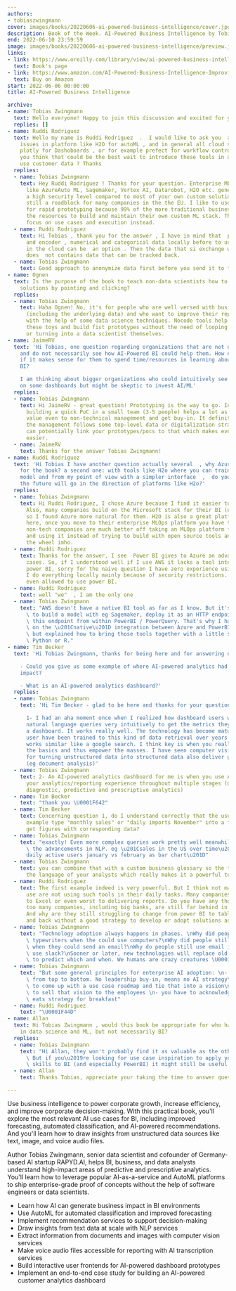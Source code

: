 ```yaml
---
authors:
- tobiaszwingmann
cover: images/books/20220606-ai-powered-business-intelligence/cover.jpg
description: Book of the Week. AI-Powered Business Intelligence by Tobias Zwingmann
end: 2022-06-10 23:59:59
image: images/books/20220606-ai-powered-business-intelligence/preview.jpg
links:
- link: https://www.oreilly.com/library/view/ai-powered-business-intelligence/9781098111465/
  text: Book's page
- link: https://www.amazon.com/AI-Powered-Business-Intelligence-Improving-Forecasts/dp/1098111478
  text: Buy on Amazon
start: 2022-06-06 00:00:00
title: AI-Powered Business Intelligence

archive:
- name: Tobias Zwingmann
  text: Hello everyone! Happy to join this discussion and excited for your questions!
  replies: []
- name: Ruddi Rodriguez
  text: Hello my name is Ruddi Rodriguez  .  I would like to ask you  about security
    issues in platform like H2O for autoML , and in general all cloud service like
    plotly for Dashoboards , or for example prefect for workflow control . How do
    you think that could be the best wait to introduce these tools in a company that
    use customer data ? Thanks
  replies:
  - name: Tobias Zwingmann
    text: Hey Ruddi Rodriguez ! Thanks for your question. Enterprise ML platforms
      like AzureAuto ML, Sagemaker, Vertex AI, Datarobot, H2O etc. generally have
      a high security level compared to most of your own custom solutions. GDPR is
      still a roadblock for many companies in the the EU. I like to use these platforms
      for rapid prototyping because 99% of the more traditional businesses don't have
      the resources to build and maintain their own custom ML stack. They need to
      focus on use cases and execution instead.
  - name: Ruddi Rodriguez
    text: Hi Tobias , thank you for the answer , I have in mind that  perhaps scaling
      and encoder , numerical and categorical data locally before to use a service
      in the cloud can be  an option . Then the data that si exchange with the cloud
      does  not contains data that can be tracked back.
  - name: Tobias Zwingmann
    text: Good approach to anonymize data first before you send it to the cloud!
- name: Ognen
  text: Is the purpose of the book to teach non-data scientists how to use black box
    solutions by pointing and clicking?
  replies:
  - name: Tobias Zwingmann
    text: Haha Ognen! No, it's for people who are well versed with business intelligence
      (including the underlying data) and who want to improve their reports and dashboards
      with the help of some data science techniques. Nocode tools help them to use
      these toys and build fist prototypes without the need of looping in a data scientist
      or turning into a data scientist themselves.
- name: JaimeRV
  text: 'Hi Tobias, one question regarding organizations that are not data driven
    and do not necessarily see how AI-Powered BI could help them. How could they decide
    if it makes sense for them to spend time/resources in learning about AI-Powered
    BI?

    I am thinking about bigger organizations who could intuitively see some value
    on some dashboards but might be skeptic to invest AI/ML'
  replies:
  - name: Tobias Zwingmann
    text: Hi JaimeRV - great question! Prototyping is the way to go. In my experience,
      building a quick PoC in a small team (3-5 people) helps a lot as it demonstrates
      value even to non-technical management and get buy-in. It definitely helps if
      the management follows some top-level data or digitalization strategy as you
      can potentially link your prototypes/pocs to that which makes everything much
      easier.
  - name: JaimeRV
    text: Thanks for the answer Tobias Zwingmann!
- name: Ruddi Rodriguez
  text: 'Hi Tobias I have another question actually several  , why Azure and not AWS
    for the book? a second one: with tools like H2o where you can train for free your
    model and from my point of view with a simpler interface  ,  do you think that
    the future will go in the direction of platforms like H2o?'
  replies:
  - name: Tobias Zwingmann
    text: Hi Ruddi Rodriguez, I chose Azure because I find it easier to use than AWS.
      Also, many companies build on the Microsoft stack for their BI (eg PowerBI)
      so I found Azure more natural for them. H2O is also a great platform. But even
      here, once you move to their enterprise MLOps platform you have to pay. Most
      non-tech companies are much better off taking an MLOps platform from the shelf
      and using it instead of trying to build with open source tools and reinvent
      the wheel imho.
  - name: Ruddi Rodriguez
    text: Thanks for the answer, I see  Power BI gives to Azure an advantage in many
      cases. So, if I understood well if I use AWS it lacks a tool integrated like
      power BI, sorry for the naive question I have zero experience using these tools
      I do everything locally mainly because of security restrictions. We are not
      even allowed to use power BI.
  - name: Ruddi Rodriguez
    text: well "we"  , I am the only one
  - name: Tobias Zwingmann
    text: "AWS doesn't have a native BI tool as far as I know. But it's very easy\
      \ to build a model with eg Sagemaker, deploy it as an HTTP endpoint and query\
      \ this endpoint from within PowerBI / PowerQuery. That's why I have not focused\
      \ on the \u201Cnative\u201D integration between Azure and PowerBI in the book,\
      \ but explained how to bring those tools together with a little scripting in\
      \ Python or R."
- name: Tim Becker
  text: 'Hi Tobias Zwingmann, thanks for being here and for answering our questions!

    - Could you give us some example of where AI-powered analytics had a great business
    impact?

    - What is an AI-powered analytics dashboard?'
  replies:
  - name: Tobias Zwingmann
    text: 'Hi Tim Becker - glad to be here and thanks for your questions!

      1- I had an aha moment once when I realized how dashboard users where using
      natural language queries very intuitively to get the metrics they wanted from
      a dashboard. It works really well. The technology has become mature enough and
      user have been trained to this kind of data retrieval over years because it
      works similar like a google search. I think key is when you really start with
      the basics and thus empower the masses. I have seen computer vision applications
      for turning unstructured data into structured data also deliver great results
      (eg document analysis)'
  - name: Tobias Zwingmann
    text: 2- An AI-powered analytics dashboard for me is when you use AI to improve
      your analytics/reporting experience throughout multiple stages (descriptive,
      diagnostic, predictive and prescriptive analytics)
  - name: Tim Becker
    text: "thank you \U0001F642"
  - name: Tim Becker
    text: Concerning question 1, do I understand correctly that the user would for
      example type "monthly sales" or "daily imports November" into a field and then
      get figures with corresponding data?
  - name: Tobias Zwingmann
    text: "exactly! Even more complex queries work pretty well meanwhile thanks to\
      \ the advancements in NLP. eg \u201Csales in the US over time\u201D or \u201C\
      daily active users january vs february as bar chart\u201D"
  - name: Tobias Zwingmann
    text: you can combine that with a custom business glossary so the tool speaks
      the language of your analysts which really makes it a powerful technology
  - name: Ruddi Rodriguez
    text: The first example indeed is very powerful. But I think not many companies
      use are not using such tools in their daily tasks. Many companies are tight
      to Excel or even worst to delivering reports. Do you have any thoughts on why
      too many companies, including big banks, are still far behind in terms of AI?
      And why are they still struggling to change from power BI to tableau to excel
      and back without a good strategy to develop or adopt solutions as you mentioned?
  - name: Tobias Zwingmann
    text: "Technology adoption always happens in phases. \nWhy did people still use\
      \ typewriters when the could use computers?\nWhy did people still send letters\
      \ when they could send an email?\nWhy do people still use email if they could\
      \ use slack?\nSooner or later, new technologies will replace old, but it's hard\
      \ to predict which and when. We humans are crazy creatures \U0001F603"
  - name: Tobias Zwingmann
    text: "But some general principles for enterprise AI adoption: \n- must be triggered\
      \ from top to bottom. No leadership buy-in, means no AI strategy\n- you have\
      \ to come up with a use case roadmap and tie that into a vision\n- you need\
      \ to sell that vision to the employees \n- you have to acknowledge that culture\
      \ eats strategy for breakfast"
  - name: Ruddi Rodriguez
    text: "\U0001F44D"
- name: Allan
  text: Hi Tobias Zwingmann , would this book be appropriate for who has a background
    in data science and ML, but not necessarily BI?
  replies:
  - name: Tobias Zwingmann
    text: "Hi Allan, they won't probably find it as valuable as the other way around.\
      \ But if you\u2019re looking for use case inspiration to apply your data science\
      \ skills to BI (and especially PowerBI) it might still be useful for you."
  - name: Allan
    text: Thanks Tobias, appreciate your taking the time to answer questions here!

---
```


Use business intelligence to power corporate growth, increase efficiency, and improve corporate decision-making. With this practical book, you'll explore the most relevant AI use cases for BI, including improved forecasting, automated classification, and AI-powered recommendations. And you'll learn how to draw insights from unstructured data sources like text, image, and voice audio files.

Author Tobias Zwingmann, senior data scientist and cofounder of Germany-based AI startup RAPYD.AI, helps BI, business, and data analysts understand high-impact areas of predictive and prescriptive analytics. You'll learn how to leverage popular AI-as-a-service and AutoML platforms to ship enterprise-grade proof of concepts without the help of software engineers or data scientists.

- Learn how AI can generate business impact in BI environments
- Use AutoML for automated classification and improved forecasting
- Implement recommendation services to support decision-making
- Draw insights from text data at scale with NLP services
- Extract information from documents and images with computer vision services
- Make voice audio files accessible for reporting with AI transcription services
- Build interactive user frontends for AI-powered dashboard prototypes
- Implement an end-to-end case study for building an AI-powered customer analytics dashboard